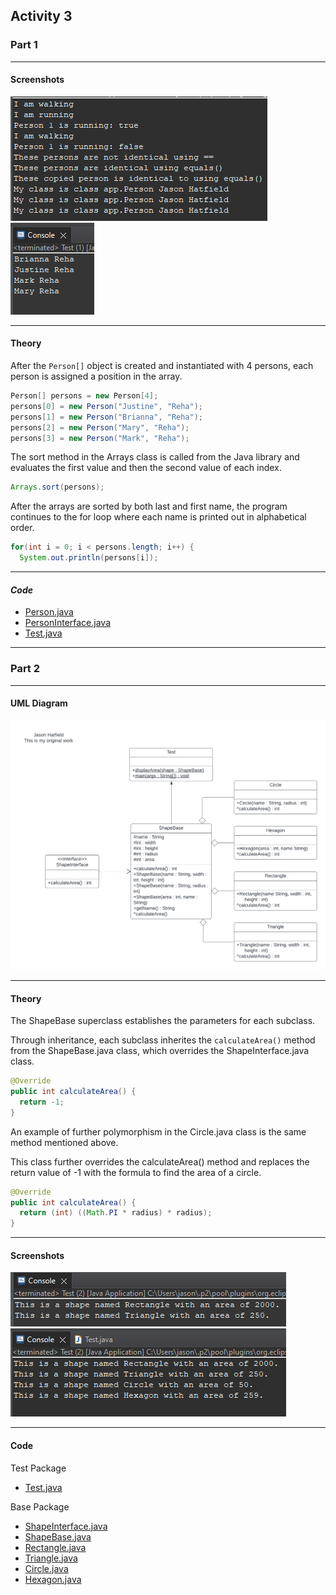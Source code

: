 ## Activity 3
### Part 1
---
#### Screenshots
![Screenshot 1](https://github.com/JasonHatfield/GCU/blob/CST-239/Week-3/Activity-3/01-Screenshot.png)<br>
![Screenshot 2](https://github.com/JasonHatfield/GCU/blob/CST-239/Week-3/Activity-3/02-Screenshot.png)<br>

---
#### Theory
After the `Person[]` object is created and instantiated with 4 persons, each person is assigned a position in the array.
``` Java
Person[] persons = new Person[4];
persons[0] = new Person("Justine", "Reha");
persons[1] = new Person("Brianna", "Reha");
persons[2] = new Person("Mary", "Reha");
persons[3] = new Person("Mark", "Reha");
```
The sort method in the Arrays class is called from the Java library and evaluates the first value and then the second value of each index.
``` Java
Arrays.sort(persons);
```
After the arrays are sorted by both last and first name, the program continues to the for loop where each name is printed out in alphabetical order.
``` Java
for(int i = 0; i < persons.length; i++) {
  System.out.println(persons[i]);
```
---
#### *Code*
- [Person.java](https://github.com/JasonHatfield/GCU/blob/CST-239/Week-3/Activity-3/topic3-1/src/app/Person.java)<br>
- [PersonInterface.java](https://github.com/JasonHatfield/GCU/blob/CST-239/Week-3/Activity-3/topic3-1/src/app/PersonInterface.java)<br>
- [Test.java](https://github.com/JasonHatfield/GCU/blob/CST-239/Week-3/Activity-3/topic3-1/src/app/Test.java)<br>

---
### Part 2

---
#### UML Diagram
![UML Diagram](https://github.com/JasonHatfield/GCU/blob/CST-239/Week-3/Activity-3/UML%20Class%20Diagram.png)

---
#### Theory
The ShapeBase superclass establishes the parameters for each subclass.

Through inheritance, each subclass inherites the `calculateArea()` method from the ShapeBase.java class, which overrides the ShapeInterface.java class.
``` Java
@Override
public int calculateArea() {
  return -1;
}
```
An example of further polymorphism in the Circle.java class is the same method mentioned above. 

This class further overrides the calculateArea() method and replaces the return value of -1 with the formula to find the area of a circle.
``` Java
@Override
public int calculateArea() {
  return (int) ((Math.PI * radius) * radius);
}
```

---
#### Screenshots
![Screenshot 3](https://github.com/JasonHatfield/GCU/blob/CST-239/Week-3/Activity-3/03-Screenshot.png)<br>
![Screenshot 4](https://github.com/JasonHatfield/GCU/blob/CST-239/Week-3/Activity-3/04-Screenshot.png)<br>

---
#### Code
Test Package
- [Test.java](https://github.com/JasonHatfield/GCU/blob/CST-239/Week-3/Activity-3/topic3-2/src/test/Test.java)

Base Package
- [ShapeInterface.java](https://github.com/JasonHatfield/GCU/blob/CST-239/Week-3/Activity-3/topic3-2/src/base/ShapeInterface.java)
- [ShapeBase.java](https://github.com/JasonHatfield/GCU/blob/CST-239/Week-3/Activity-3/topic3-2/src/base/ShapeBase.java)
- [Rectangle.java](https://github.com/JasonHatfield/GCU/blob/CST-239/Week-3/Activity-3/topic3-2/src/base/Rectangle.java)
- [Triangle.java](https://github.com/JasonHatfield/GCU/blob/CST-239/Week-3/Activity-3/topic3-2/src/base/Triangle.java)
- [Circle.java](https://github.com/JasonHatfield/GCU/blob/CST-239/Week-3/Activity-3/topic3-2/src/base/Circle.java)
- [Hexagon.java](https://github.com/JasonHatfield/GCU/blob/CST-239/Week-3/Activity-3/topic3-2/src/base/Hexagon.java)
